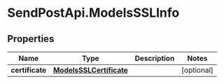 # SendPostApi.ModelsSSLInfo

## Properties
Name | Type | Description | Notes
------------ | ------------- | ------------- | -------------
**certificate** | [**ModelsSSLCertificate**](ModelsSSLCertificate.md) |  | [optional] 


